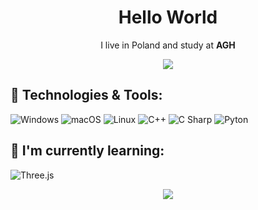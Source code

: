 <h1 align='center'> Hello World </h1>

<p align='center'>
  I live in Poland and study at <b>AGH</b>
</p>

<p align="center">
  <img src="https://visitor-badge.glitch.me/badge?page_id=patrykmurzyn.visitor-badge" />
</p>

## 🔧 Technologies & Tools:

![Windows](https://img.shields.io/badge/-windows-0078d4?logo=microsoft&logoColor=white&style=for-the-badge)
![macOS](https://img.shields.io/badge/-macOS-black?logo=apple&logoColor=white&style=for-the-badge)
![Linux](https://img.shields.io/badge/-linux-dd4814?logo=linux&logoColor=white&style=for-the-badge)
![C++](https://img.shields.io/badge/-c++-044F88?logo=c%2B%2B&style=for-the-badge)
![C Sharp](https://img.shields.io/badge/-CSharp-black?logo=C+Sharp&style=for-the-badge)
![Pyton](https://img.shields.io/badge/-python-black?logo=python&logoColor=white&style=for-the-badge)



## 🌱 I'm currently learning: 

![Three.js](https://img.shields.io/badge/-Three.js-white?logo=Three.js&logoColor=black&style=for-the-badge)


<p align="center">
<img src="https://github-readme-stats.vercel.app/api/top-langs/?username=patrykmurzyn&theme=dark&hide_border=true&include_all_commits=false&count_private=false&layout=compact" />
</p>
